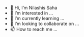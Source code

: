- 👋 Hi, I’m Nilashis Saha
- 👀 I’m interested in ...
- 🌱 I’m currently learning ...
- 💞️ I’m looking to collaborate on ...
- 📫 How to reach me ...

<!---
aFirmae/aFirmae is a ✨ special ✨ repository because its `README.md` (this file) appears on your GitHub profile.
You can click the Preview link to take a look at your changes.
--->
